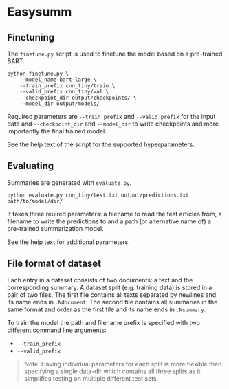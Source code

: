 Easysumm
========

Finetuning
----------

The `finetune.py` script is used to finetune the model based on a pre-trained BART.

```
python finetune.py \
    --model_name bart-large \
    --train_prefix cnn_tiny/train \
    --valid_prefix cnn_tiny/val \
    --checkpoint_dir output/checkpoints/ \
    --model_dir output/models/
```

Required parameters are `--train_prefix` and `--valid_prefix` for the input data
and `--checkpoint_dir` and `--model_dir` to write checkpoints and more importantly
the final trained model.

See the help text of the script for the supported hyperparameters.

Evaluating
----------

Summaries are generated with `evaluate.py`.

```
python evaluate.py cnn_tiny/test.txt output/predictions.txt path/to/model/dir/
```

It takes three reuired parameters: a filename to read the test articles from,
a filename to write the predictions to and a path (or alternative name of) a
pre-trained summarization model.

See the help text for additional parameters.

File format of dataset
----------------------

Each entry in a dataset consists of two documents: a text and the corresponding summary.
A dataset split (e.g. training data) is stored in a pair of two files.
The first file contains all texts separated by newlines and its name ends in `.Ndocument`.
The second file contains all summaries in the same format and order as the first file and its name ends in `.Nsummary`.

To train the model the path and filename prefix is specified with two different command line arguments:

* `--train_prefix`
* `--valid_prefix`

> Note: Having individual parameters for each split is more flexible
> than specifying a single data-dir which contains all three splits
> as it simplifies testing on multiple different test sets.

